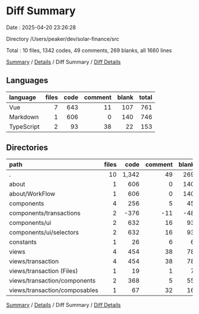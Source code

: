 # Diff Summary

Date : 2025-04-20 23:26:28

Directory /Users/peaker/dev/solar-finance/src

Total : 10 files,  1342 codes, 49 comments, 269 blanks, all 1660 lines

[Summary](results.md) / [Details](details.md) / Diff Summary / [Diff Details](diff-details.md)

## Languages
| language | files | code | comment | blank | total |
| :--- | ---: | ---: | ---: | ---: | ---: |
| Vue | 7 | 643 | 11 | 107 | 761 |
| Markdown | 1 | 606 | 0 | 140 | 746 |
| TypeScript | 2 | 93 | 38 | 22 | 153 |

## Directories
| path | files | code | comment | blank | total |
| :--- | ---: | ---: | ---: | ---: | ---: |
| . | 10 | 1,342 | 49 | 269 | 1,660 |
| about | 1 | 606 | 0 | 140 | 746 |
| about/WorkFlow | 1 | 606 | 0 | 140 | 746 |
| components | 4 | 256 | 5 | 45 | 306 |
| components/transactions | 2 | -376 | -11 | -48 | -435 |
| components/ui | 2 | 632 | 16 | 93 | 741 |
| components/ui/selectors | 2 | 632 | 16 | 93 | 741 |
| constants | 1 | 26 | 6 | 6 | 38 |
| views | 4 | 454 | 38 | 78 | 570 |
| views/transaction | 4 | 454 | 38 | 78 | 570 |
| views/transaction (Files) | 1 | 19 | 1 | 7 | 27 |
| views/transaction/components | 2 | 368 | 5 | 55 | 428 |
| views/transaction/composables | 1 | 67 | 32 | 16 | 115 |

[Summary](results.md) / [Details](details.md) / Diff Summary / [Diff Details](diff-details.md)